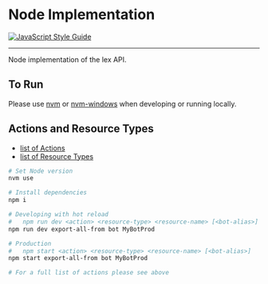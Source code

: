 # Node Implementation

[![JavaScript Style Guide](https://cdn.rawgit.com/standard/standard/master/badge.svg)](https://github.com/standard/standard)

---

Node implementation of the lex API.

## To Run

Please use [nvm] or [nvm-windows] when developing or running locally.

## Actions and Resource Types

- [list of Actions]
- [list of Resource Types]

```sh
# Set Node version
nvm use

# Install dependencies
npm i

# Developing with hot reload
#   npm run dev <action> <resource-type> <resource-name> [<bot-alias>]
npm run dev export-all-from bot MyBotProd

# Production
#   npm start <action> <resource-type> <resource-name> [<bot-alias>]
npm start export-all-from bot MyBotProd

# For a full list of actions please see above
```

<!-- REFERENCES -->

[list of Actions]: ./src/config/action.types.js
[list of Resource Types]: ./src/config/resource.types.js
[nvm]: https://github.com/creationix/nvm
[nvm-windows]: https://github.com/coreybutler/nvm-windows#node-version-manager-nvm-for-windows
